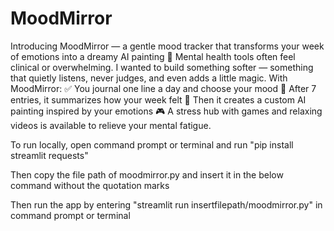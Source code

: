 # MoodMirror
Introducing MoodMirror — a gentle mood tracker that transforms your week of emotions into a dreamy AI painting 🎨
Mental health tools often feel clinical or overwhelming. I wanted to build something softer — something that quietly listens, never judges, and even adds a little magic. 
With MoodMirror:
 ✅ You journal one line a day and choose your mood
 🧠 After 7 entries, it summarizes how your week felt
 🎨 Then it creates a custom AI painting inspired by your emotions
 🎮 A stress hub with games and relaxing videos is available to relieve your mental fatigue.

To run locally, open command prompt or terminal and run "pip install streamlit requests"

Then copy the file path of moodmirror.py and insert it in the below command without the quotation marks

Then run the app by entering "streamlit run insertfilepath/moodmirror.py" in command prompt or terminal
